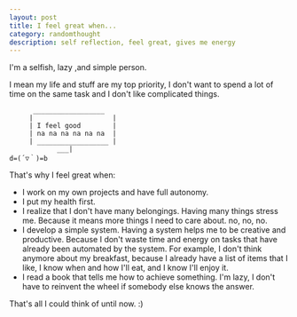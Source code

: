 ```yaml
---
layout: post
title: I feel great when... 
category: randomthought
description: self reflection, feel great, gives me energy 
---
```


I'm a selfish, lazy ,and simple person. 

I mean my life and stuff are my top priority, I don't want to spend a lot of time on the same task and I don't like complicated things.

```
      __________________
     |                    |
     | I feel good        |
     | na na na na na na  |
     | __________________ |
            ___|
d=(´▽｀)=b 
```


That's why I feel great when:
- I work on my own projects and have full autonomy.
- I put my health first.
- I realize that I don't have many belongings. Having many things stress me. Because it means more things I need to care about. no, no, no. 
- I develop a simple system. Having a system helps me to be creative and productive. Because I don't waste time and energy on tasks that have already been automated by the system. For example, I don't think anymore about my breakfast, because I already have a list of items that I like, I know when and how I'll eat, and I know I'll enjoy it. 
- I read a book that tells me how to achieve something. I'm lazy, I don't have to reinvent the wheel if somebody else knows the answer.

That's all I could think of until now. :)
